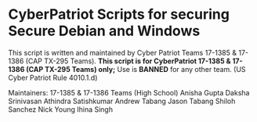 #  CyberPatriot Scripts for securing Secure Debian and Windows

This script is written and maintained by Cyber Patriot Teams 17-1385 & 17-1386 (CAP TX-295 Teams). **This script is for CyberPatriot 17-1385 & 17-1386 (CAP TX-295 Teams) only;** Use is **BANNED** for any other team. (US Cyber Patriot Rule 4010.1.d)

Maintainers:
17-1385 & 17-1386 Teams (High School)
Anisha Gupta
Daksha Srinivasan
Athindra Satishkumar
Andrew Tabang
Jason Tabang
Shiloh Sanchez
Nick Young
Ihina Singh
